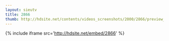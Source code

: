 ```yaml
---
layout: sieutv
title: 2866
thumb: http://hdsite.net/contents/videos_screenshots/2000/2866/preview_360p.mp4.jpg
---
```

{% include iframe src='http://hdsite.net/embed/2866' %}
 
